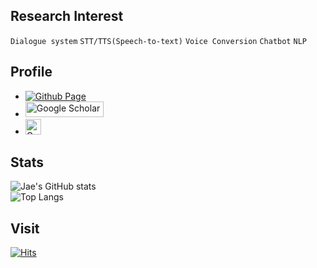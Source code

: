 <div align="left">  
  
## Research Interest  
`Dialogue system` `STT/TTS(Speech-to-text)` `Voice Conversion` `Chatbot` `NLP`  
  
## Profile    
- <a href="https://tjwodud04.github.io/blog/"><img alt="Github Page" src="https://github.com/tjwodud04/tjwodud04/assets/34568203/19b7036a-8f23-4d22-88d6-063b43415916" /></a>  
- <a href="https://scholar.google.com/citations?user=QpEwMCwAAAAJ&hl=ko" target="_blank"><img alt="Google Scholar" src="https://img.shields.io/static/v1?style=for-the-badge&message=Google+Scholar&color=4285F4&logo=Google+Scholar&logoColor=FFFFFF&label=" style="width:125px; height:25px;" /></a>  
- <a href="https://www.notion.so/information/592dccee2f9a4b229537497b87975c4a" target="_blank"><img alt="Google Scholar" 
src="https://upload.wikimedia.org/wikipedia/commons/e/e9/Notion-logo.svg" style="width:25px; height:25px;" /></a>  
  
## Stats  
![Jae's GitHub stats](https://github-readme-stats.vercel.app/api?username=tjwodud04&show_icons=true&theme=shadow_green&hide=issues,contribs&count_private=true)  
![Top Langs](https://github-readme-stats.vercel.app/api/top-langs/?username=tjwodud04&layout=compact&theme=shadow_green)  
  
## Visit  
[![Hits](https://hits.seeyoufarm.com/api/count/incr/badge.svg?url=https%3A%2F%2Fgithub.com%2Ftjwodud04%2Fhit-counter&count_bg=%233DC879&title_bg=%23555555&icon=&icon_color=%23E7E7E7&title=hits&edge_flat=false)](https://hits.seeyoufarm.com)  
  
</div>
